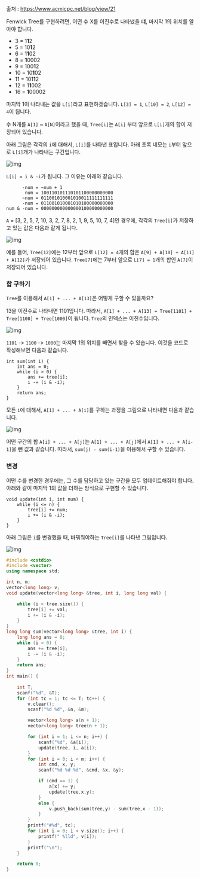 출처 : https://www.acmicpc.net/blog/view/21

Fenwick Tree를 구현하려면, 어떤 수 X를 이진수로 나타냈을 떄, 마지막 1의 위치를 알아야 합니다.

- 3 = 1**1**2
- 5 = 10**1**2
- 6 = 1**1**02
- 8 = **1**0002
- 9 = 100**1**2
- 10 = 10**1**02
- 11 = 101**1**2
- 12 = 1**1**002
- 16 = **1**00002

마지막 1이 나타내는 값을 `L[i]`라고 표현하겠습니다. `L[3] = 1`, `L[10] = 2`, `L[12] = 4`이 됩니다.

수 N개를 `A[1]` ~ `A[N]`이라고 했을 때, `Tree[i]`는 `A[i]` 부터 앞으로 `L[i]`개의 합이 저장되어 있습니다.

아래 그림은 각각의 `i`에 대해서, `L[i]`를 나타낸 표입니다. 아래 초록 네모는 `i`부터 앞으로 `L[i]`개가 나타내는 구간입니다.

![img](https://onlinejudgeimages.s3-ap-northeast-1.amazonaws.com/blog/bit1.png)

`L[i] = i & -i`가 됩니다. 그 이유는 아래와 같습니다.

```
      -num = ~num + 1
       num = 100110101110101100000000000
      ~num = 011001010001010011111111111
      -num = 011001010001010100000000000
num & -num = 000000000000000100000000000
```

`A` = [3, 2, 5, 7, 10, 3, 2, 7, 8, 2, 1, 9, 5, 10, 7, 4]인 경우에, 각각의 `Tree[i]`가 저장하고 있는 값은 다음과 같게 됩니다.

![img](https://onlinejudgeimages.s3-ap-northeast-1.amazonaws.com/blog/bit2.png)

예를 들어, `Tree[12]`에는 12부터 앞으로 `L[12] = 4`개의 합은 `A[9] + A[10] + A[11] + A[12]`가 저장되어 있습니다. `Tree[7]`에는 7부터 앞으로 `L[7] = 1`개의 합인 `A[7]`이 저장되어 있습니다.

### 합 구하기

`Tree`를 이용해서 `A[1] + ... + A[13]`은 어떻게 구할 수 있을까요?

13을 이진수로 나타내면 1101입니다. 따라서, `A[1] + ... + A[13] = Tree[1101] + Tree[1100] + Tree[1000]`이 됩니다. `Tree`의 인덱스는 이진수입니다.

![img](https://onlinejudgeimages.s3-ap-northeast-1.amazonaws.com/blog/bit3.png)

`1101` -> `1100` -> `1000`는 마지막 1의 위치를 빼면서 찾을 수 있습니다. 이것을 코드로 작성해보면 다음과 같습니다.

```
int sum(int i) {
    int ans = 0;
    while (i > 0) {
        ans += tree[i];
        i -= (i & -i);
    }
    return ans;
}
```

모든 `i`에 대해서, `A[1] + ... + A[i]`를 구하는 과정을 그림으로 나타내면 다음과 같습니다.

![img](https://onlinejudgeimages.s3-ap-northeast-1.amazonaws.com/blog/bit4.png)

어떤 구간의 합 `A[i] + ... + A[j]`는 `A[1] + ... + A[j]`에서 `A[1] + ... + A[i-1]`을 뺀 값과 같습니다. 따라서, `sum(j) - sum(i-1)`을 이용해서 구할 수 있습니다.

### 변경

어떤 수를 변경한 경우에는, 그 수를 담당하고 있는 구간을 모두 업데이트해줘야 합니다. 아래와 같이 마지막 1의 값을 더하는 방식으로 구현할 수 있습니다.

```
void update(int i, int num) {
    while (i <= n) {
        tree[i] += num;
        i += (i & -i);
    }
}
```

아래 그림은 `i`를 변경했을 때, 바꿔줘야하는 `Tree[i]`를 나타낸 그림입니다.

![img](https://onlinejudgeimages.s3-ap-northeast-1.amazonaws.com/blog/bit5.png)



```c++
#include <cstdio>
#include <vector>
using namespace std;

int n, m;
vector<long long> v;
void update(vector<long long> &tree, int i, long long val) {

	while (i < tree.size()) {
		tree[i] += val;
		i += (i & -i);
	}
}
long long sum(vector<long long> &tree, int i) {
	long long ans = 0;
	while (i > 0) {
		ans += tree[i];
		i -= (i & -i);
	}
	return ans;
}
int main() {
	
	int T;
	scanf("%d", &T);
	for (int tc = 1; tc <= T; tc++) {
		v.clear();
		scanf("%d %d", &n, &m);

		vector<long long> a(n + 1);
		vector<long long> tree(n + 1);

		for (int i = 1; i <= n; i++) {
			scanf("%d", &a[i]);
			update(tree, i, a[i]);
		}
		for (int i = 0; i < m; i++) {
			int cmd, x, y; 
			scanf("%d %d %d", &cmd, &x, &y);

			if (cmd == 1) {
				a[x] += y;
				update(tree,x,y);
			}
			else {
				v.push_back(sum(tree,y) - sum(tree,x - 1));
			}
		}
		printf("#%d", tc);
		for (int i = 0; i < v.size(); i++) {
			printf(" %lld", v[i]);
		}
		printf("\n");
	}

	return 0;
}
```

